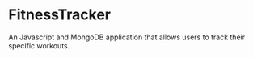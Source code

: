 # FitnessTracker
An Javascript and MongoDB application that allows users to track their specific workouts.
